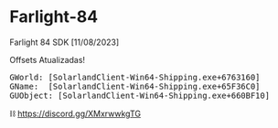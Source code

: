 # Farlight-84
Farlight 84 SDK [11/08/2023]

Offsets Atualizadas!
<pre>GWorld: [SolarlandClient-Win64-Shipping.exe+6763160]
GName:  [SolarlandClient-Win64-Shipping.exe+65F36C0]
GUObject: [SolarlandClient-Win64-Shipping.exe+660BF10]
</pre>


⛓ <a href="[https://www.youtube.com/watch?v=9-qgmsUUCK4](https://discord.gg/XMxrwwkgTG)" rel="nofollow">https://discord.gg/XMxrwwkgTG</a>
